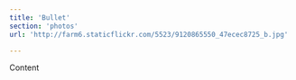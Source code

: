 ```yaml
---
title: 'Bullet'
section: 'photos'
url: 'http://farm6.staticflickr.com/5523/9120865550_47ecec8725_b.jpg'

---
```


Content
